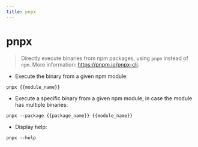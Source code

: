 ```yaml
---
title: pnpx
---
```

# pnpx

> Directly execute binaries from npm packages, using `pnpm` instead of `npm`.
> More information: <https://pnpm.io/pnpx-cli>.

- Execute the binary from a given npm module:

`pnpx {{module_name}}`

- Execute a specific binary from a given npm module, in case the module has multiple binaries:

`pnpx --package {{package_name}} {{module_name}}`

- Display help:

`pnpx --help`
